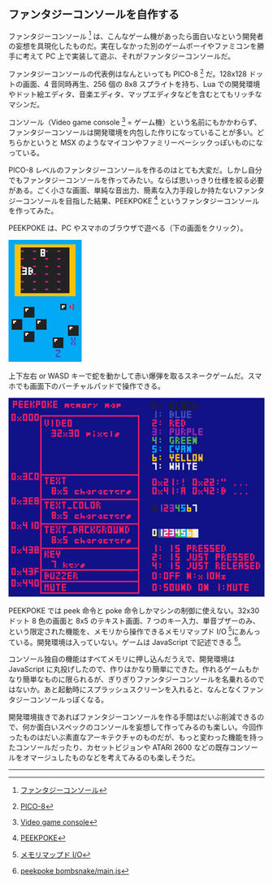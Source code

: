 ## ファンタジーコンソールを自作する

ファンタジーコンソール [^1] は、こんなゲーム機があったら面白いなという開発者の妄想を具現化したものだ。実在しなかった別のゲームボーイやファミコンを勝手に考えて PC 上で実装して遊ぶ、それがファンタジーコンソールだ。

ファンタジーコンソールの代表例はなんといっても PICO-8 [^2] だ。128x128 ドットの画面、4 音同時再生、256 個の 8x8 スプライトを持ち、Lua での開発環境やドット絵エディタ、音楽エディタ、マップエディタなどを含むとてもリッチなマシンだ。

コンソール（Video game console [^3] = ゲーム機）という名前にもかかわらず、ファンタジーコンソールは開発環境を内包した作りになっていることが多い。どちらかというと MSX のようなマイコンやファミリーベーシックっぽいものになっている。

PICO-8 レベルのファンタジーコンソールを作るのはとても大変だ。しかし自分でもファンタジーコンソールを作ってみたい。ならば思いっきり仕様を絞る必要がある。ごく小さな画面、単純な音出力、簡素な入力手段しか持たないファンタジーコンソールを目指した結果、PEEKPOKE [^4] というファンタジーコンソールを作ってみた。

PEEKPOKE は、PC やスマホのブラウザで遊べる（下の画面をクリック）。

[![BOMB SNAKE](https://raw.githubusercontent.com/abagames/peekpoke/main/docs/screenshot.gif)](https://abagames.github.io/peekpoke/bombsnake/)

上下左右 or WASD キーで蛇を動かして赤い爆弾を取るスネークゲームだ。スマホでも画面下のバーチャルパッドで操作できる。

![PEEKPOKE memory map](https://raw.githubusercontent.com/abagames/peekpoke/main/docs/memorymap.png)

PEEKPOKE では peek 命令と poke 命令しかマシンの制御に使えない。32x30 ドット 8 色の画面と 8x5 のテキスト画面、7 つのキー入力、単音ブザーのみ、という限定された機能を、メモリから操作できるメモリマップド I/O [^5]にあんっている。開発環境は入っていない。ゲームは JavaScript で記述できる [^6]。

コンソール独自の機能はすべてメモリに押し込んだうえで、開発環境は JavaScript に丸投げしたので、作りはかなり簡単にできた。作れるゲームもかなり簡単なものに限られるが、ぎりぎりファンタジーコンソールを名乗れるのではないか。あと起動時にスプラッシュスクリーンを入れると、なんとなくファンタジーコンソールっぽくなる。

開発環境抜きであればファンタジーコンソールを作る手間はだいぶ削減できるので、何か面白いスペックのコンソールを妄想して作ってみるのも楽しい。今回作ったものはだいぶ素直なアーキテクチャのものだが、もっと変わった機能を持ったコンソールだったり、カセットビジョンや ATARI 2600 などの既存コンソールをオマージュしたものなどを考えてみるのも楽しそうだ。

---

[^1]: [ファンタジーコンソール](https://ja.wikipedia.org/wiki/%E3%83%95%E3%82%A1%E3%83%B3%E3%82%BF%E3%82%B8%E3%83%BC%E3%82%B3%E3%83%B3%E3%82%BD%E3%83%BC%E3%83%AB)
[^2]: [PICO-8](https://www.lexaloffle.com/pico-8.php)
[^3]: [Video game console](https://en.wikipedia.org/wiki/Video_game_console)
[^4]: [PEEKPOKE](https://github.com/abagames/peekpoke)
[^5]: [メモリマップド I/O](https://ja.wikipedia.org/wiki/%E3%83%A1%E3%83%A2%E3%83%AA%E3%83%9E%E3%83%83%E3%83%97%E3%83%89I/O)
[^6]: [peekpoke bombsnake/main.js](https://github.com/abagames/peekpoke/blob/main/docs/bombsnake/main.js)
